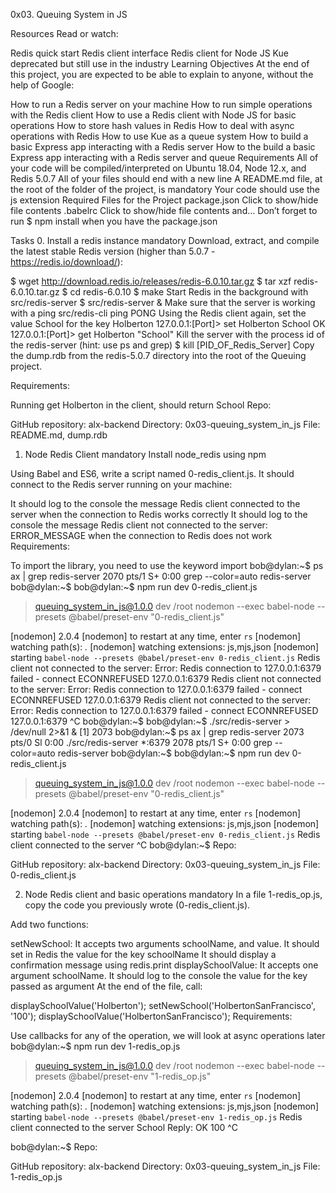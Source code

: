 0x03. Queuing System in JS


Resources
Read or watch:

Redis quick start
Redis client interface
Redis client for Node JS
Kue deprecated but still use in the industry
Learning Objectives
At the end of this project, you are expected to be able to explain to anyone, without the help of Google:

How to run a Redis server on your machine
How to run simple operations with the Redis client
How to use a Redis client with Node JS for basic operations
How to store hash values in Redis
How to deal with async operations with Redis
How to use Kue as a queue system
How to build a basic Express app interacting with a Redis server
How to the build a basic Express app interacting with a Redis server and queue
Requirements
All of your code will be compiled/interpreted on Ubuntu 18.04, Node 12.x, and Redis 5.0.7
All of your files should end with a new line
A README.md file, at the root of the folder of the project, is mandatory
Your code should use the js extension
Required Files for the Project
package.json
Click to show/hide file contents
.babelrc
Click to show/hide file contents
and…
Don’t forget to run $ npm install when you have the package.json

Tasks
0. Install a redis instance
mandatory
Download, extract, and compile the latest stable Redis version (higher than 5.0.7 - https://redis.io/download/):

$ wget http://download.redis.io/releases/redis-6.0.10.tar.gz
$ tar xzf redis-6.0.10.tar.gz
$ cd redis-6.0.10
$ make
Start Redis in the background with src/redis-server
$ src/redis-server &
Make sure that the server is working with a ping src/redis-cli ping
PONG
Using the Redis client again, set the value School for the key Holberton
127.0.0.1:[Port]> set Holberton School
OK
127.0.0.1:[Port]> get Holberton
"School"
Kill the server with the process id of the redis-server (hint: use ps and grep)
$ kill [PID_OF_Redis_Server]
Copy the dump.rdb from the redis-5.0.7 directory into the root of the Queuing project.

Requirements:

Running get Holberton in the client, should return School
Repo:

GitHub repository: alx-backend
Directory: 0x03-queuing_system_in_js
File: README.md, dump.rdb
  
1. Node Redis Client
mandatory
Install node_redis using npm

Using Babel and ES6, write a script named 0-redis_client.js. It should connect to the Redis server running on your machine:

It should log to the console the message Redis client connected to the server when the connection to Redis works correctly
It should log to the console the message Redis client not connected to the server: ERROR_MESSAGE when the connection to Redis does not work
Requirements:

To import the library, you need to use the keyword import
bob@dylan:~$ ps ax | grep redis-server
 2070 pts/1    S+     0:00 grep --color=auto redis-server
bob@dylan:~$ 
bob@dylan:~$ npm run dev 0-redis_client.js 

> queuing_system_in_js@1.0.0 dev /root
> nodemon --exec babel-node --presets @babel/preset-env "0-redis_client.js"

[nodemon] 2.0.4
[nodemon] to restart at any time, enter `rs`
[nodemon] watching path(s): *.*
[nodemon] watching extensions: js,mjs,json
[nodemon] starting `babel-node --presets @babel/preset-env 0-redis_client.js`
Redis client not connected to the server: Error: Redis connection to 127.0.0.1:6379 failed - connect ECONNREFUSED 127.0.0.1:6379
Redis client not connected to the server: Error: Redis connection to 127.0.0.1:6379 failed - connect ECONNREFUSED 127.0.0.1:6379
Redis client not connected to the server: Error: Redis connection to 127.0.0.1:6379 failed - connect ECONNREFUSED 127.0.0.1:6379
^C
bob@dylan:~$ 
bob@dylan:~$ ./src/redis-server > /dev/null 2>&1 &
[1] 2073
bob@dylan:~$ ps ax | grep redis-server
 2073 pts/0    Sl     0:00 ./src/redis-server *:6379
 2078 pts/1    S+     0:00 grep --color=auto redis-server
bob@dylan:~$
bob@dylan:~$ npm run dev 0-redis_client.js 

> queuing_system_in_js@1.0.0 dev /root
> nodemon --exec babel-node --presets @babel/preset-env "0-redis_client.js"

[nodemon] 2.0.4
[nodemon] to restart at any time, enter `rs`
[nodemon] watching path(s): *.*
[nodemon] watching extensions: js,mjs,json
[nodemon] starting `babel-node --presets @babel/preset-env 0-redis_client.js`
Redis client connected to the server
^C
bob@dylan:~$
Repo:

GitHub repository: alx-backend
Directory: 0x03-queuing_system_in_js
File: 0-redis_client.js
  
2. Node Redis client and basic operations
mandatory
In a file 1-redis_op.js, copy the code you previously wrote (0-redis_client.js).

Add two functions:

setNewSchool:
It accepts two arguments schoolName, and value.
It should set in Redis the value for the key schoolName
It should display a confirmation message using redis.print
displaySchoolValue:
It accepts one argument schoolName.
It should log to the console the value for the key passed as argument
At the end of the file, call:

displaySchoolValue('Holberton');
setNewSchool('HolbertonSanFrancisco', '100');
displaySchoolValue('HolbertonSanFrancisco');
Requirements:

Use callbacks for any of the operation, we will look at async operations later
bob@dylan:~$ npm run dev 1-redis_op.js 

> queuing_system_in_js@1.0.0 dev /root
> nodemon --exec babel-node --presets @babel/preset-env "1-redis_op.js"

[nodemon] 2.0.4
[nodemon] to restart at any time, enter `rs`
[nodemon] watching path(s): *.*
[nodemon] watching extensions: js,mjs,json
[nodemon] starting `babel-node --presets @babel/preset-env 1-redis_op.js`
Redis client connected to the server
School
Reply: OK
100
^C

bob@dylan:~$
Repo:

GitHub repository: alx-backend
Directory: 0x03-queuing_system_in_js
File: 1-redis_op.js